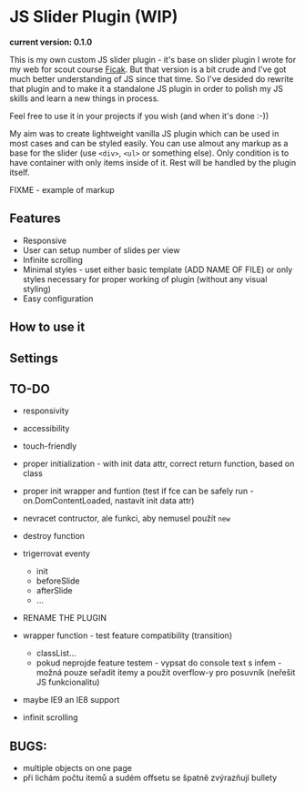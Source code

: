 # JS Slider Plugin (WIP)

__current version: 0.1.0__

This is my own custom JS slider plugin - it's base on slider plugin I wrote for my web for scout course [Ficak](http://www.ficak.skauting.cz). But that version is a bit crude and I've got much better understanding of JS since that time. So I've desided do rewrite that plugin and to make it a standalone JS plugin in order to polish my JS skills and learn a new things in process.

Feel free to use it in your projects if you wish (and when it's done :-))

My aim was to create lightweight vanilla JS plugin which can be used in most cases and can be styled easily. You can use almout any markup as a base for the slider (use `<div>`, `<ul>` or something else). Only condition is to have container with only items inside of it. Rest will be handled by the plugin itself.

FIXME - example of markup

## Features
- Responsive
- User can setup number of slides per view
- Infinite scrolling
- Minimal styles - uset either basic template (ADD NAME OF FILE) or only styles necessary for proper working of plugin (without any visual styling)
- Easy configuration

## How to use it

## Settings

## TO-DO

- responsivity
- accessibility
- touch-friendly

- proper initialization - with init data attr, correct return function, based on class
- proper init wrapper and funtion (test if fce can be safely run - on.DomContentLoaded, nastavit init data attr)
- nevracet contructor, ale funkci, aby nemusel použít `new`

- destroy function

- trigerrovat eventy
    - init
    - beforeSlide
    - afterSlide
    - ...

- RENAME THE PLUGIN

- wrapper function - test feature compatibility (transition)
    - classList...
    - pokud neprojde feature testem - vypsat do console text s infem - možná pouze seřadit itemy a použít overflow-y pro posuvník (neřešit JS funkcionalitu)
- maybe IE9 an IE8 support

- infinit scrolling


## BUGS:
- multiple objects on one page
- při lichám počtu itemů a sudém offsetu se špatně zvýrazňují bullety
